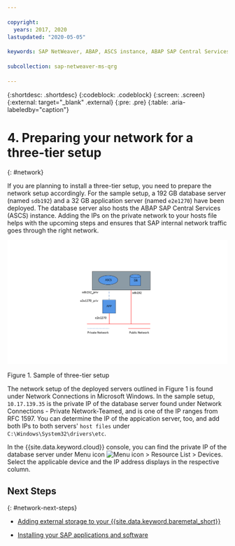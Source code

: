 ```yaml
---

copyright:
  years: 2017, 2020
lastupdated: "2020-05-05"

keywords: SAP NetWeaver, ABAP, ASCS instance, ABAP SAP Central Services, application server, database server, three-tier

subcollection: sap-netweaver-ms-qrg

---
```


{:shortdesc: .shortdesc}
{:codeblock: .codeblock}
{:screen: .screen}
{:external: target="_blank" .external}
{:pre: .pre}
{:table: .aria-labeledby="caption"}

# 4. Preparing your network for a three-tier setup
{: #network}

If you are planning to install a three-tier setup, you need to prepare the network setup accordingly. For the sample setup, a 192 GB database server (named `sdb192`) and a 32 GB application server (named `e2e1270`) have been deployed. The database server also hosts the ABAP SAP Central Services (ASCS) instance. Adding the IPs on the private network to your hosts file helps with the upcoming steps and ensures that SAP internal network traffic goes through the right network.

![Figure 1. Sample of three-tier setup](/images/network_07232019.png "Sample of three-tier setup")

Figure 1. Sample of three-tier setup

The network setup of the deployed servers outlined in Figure 1 is found under Network Connections in Microsoft Windows. In the sample setup, `10.17.139.35` is the private IP of the database server found under Network Connections - Private Network-Teamed, and is one of the IP ranges from RFC 1597. You can determine the IP of the appication server, too, and add both IPs to both servers' `host files` under `C:\Windows\System32\drivers\etc`.

In the {{site.data.keyword.cloud}} console, you can find the private IP of the database server under Menu icon ![Menu icon](../../icons/icon.hamburger.svg) > Resource List > Devices. Select the applicable device and the IP address displays in the respective column.

## Next Steps
{: #network-next-steps}

  * [Adding external storage to your {{site.data.keyword.baremetal_short}}](/docs/sap-netweaver-ms-qrg?topic=sap-netweaver-ms-qrg-storage)

  * [Installing your SAP applications and software](/docs/sap-netweaver-ms-qrg?topic=sap-netweaver-ms-qrg-install_landscape)
